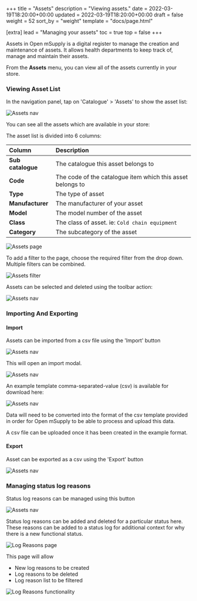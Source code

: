 +++
title = "Assets"
description = "Viewing assets."
date = 2022-03-19T18:20:00+00:00
updated = 2022-03-19T18:20:00+00:00
draft = false
weight = 52
sort_by = "weight"
template = "docs/page.html"

[extra]
lead = "Managing your assets"
toc = true
top = false
+++

Assets in Open mSupply is a digital register to manage the creation and maintenance of assets. It allows health departments to keep track of, manage and maintain their assets.

From the **Assets** menu, you can view all of the assets currently in your store.

### Viewing Asset List

In the navigation panel, tap on 'Catalogue' > 'Assets' to show the asset list:

![Assets nav](/docs/catalogue/images/assets.png)

You can see all the assets which are available in your store:

The asset list is divided into 6 columns:

| Column            | Description                                                |
| :---------------- | :--------------------------------------------------------- |
| **Sub catalogue** | The catalogue this asset belongs to                        |
| **Code**          | The code of the catalogue item which this asset belongs to |
| **Type**          | The type of asset                                          |
| **Manufacturer**  | The manufacturer of your asset                             |
| **Model**         | The model number of the asset                              |
| **Class**         | The class of asset. ie: `Cold chain equipment`             |
| **Category**      | The subcategory of the asset                               |

![Assets page](/docs/catalogue/images/assets_page.png)

To add a filter to the page, choose the required filter from the drop down. Multiple filters can be combined.

![Assets filter](/docs/catalogue/images/assets_filter.png)

Assets can be selected and deleted using the toolbar action:

![Assets nav](/docs/catalogue/images/assets_delete.png)

### Importing And Exporting

#### Import

Assets can be imported from a csv file using the 'Import' button

![Assets nav](/docs/catalogue/images/assets_import.png)

This will open an import modal.

![Assets nav](/docs/catalogue/images/assets_import_modal.png)

An example template comma-separated-value (csv) is available for download here:

![Assets nav](/docs/catalogue/images/asset_import_template.png)

Data will need to be converted into the format of the csv template provided in order for Open mSupply to be able to process and upload this data.

A csv file can be uploaded once it has been created in the example format.

#### Export

Asset can be exported as a csv using the 'Export' button

![Assets nav](/docs/catalogue/images/asset_export_button.png)

### Managing status log reasons

Status log reasons can be managed using this button

![Assets nav](/docs/catalogue/images/manage_reasons_button.png)

Status log reasons can be added and deleted for a particular status here. These reasons can be added to a status log for additional context for why there is a new functional status.

![Log Reasons page](/docs/catalogue/images/manage_log_reasons.png)

This page will allow

- New log reasons to be created
- Log reasons to be deleted
- Log reason list to be filtered

![Log Reasons functionality](/docs/catalogue/images/log_reasons_functionality.png)
